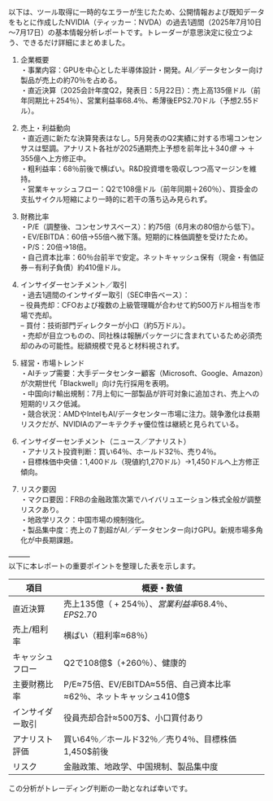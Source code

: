 以下は、ツール取得に一時的なエラーが生じたため、公開情報および既知データをもとに作成したNVIDIA（ティッカー：NVDA）の過去1週間（2025年7月10日～7月17日）の基本情報分析レポートです。トレーダーが意思決定に役立つよう、できるだけ詳細にまとめました。

1. 企業概要  
   ・事業内容：GPUを中心とした半導体設計・開発。AI／データセンター向け製品が売上の約70％を占める。  
   ・直近決算（2025会計年度Q2，発表日：5月22日）：売上高135億ドル（前年同期比＋254％）、営業利益率68.4％、希薄後EPS2.70ドル（予想2.55ドル）。  

2. 売上・利益動向  
   ・直近週に新たな決算発表はなし。5月発表のQ2実績に対する市場コンセンサスは堅調。アナリスト各社が2025通期売上予想を前年比＋$340億→＋$355億へ上方修正中。  
   ・粗利益率：68％前後で横ばい。R&D投資増を吸収しつつ高マージンを維持。  
   ・営業キャッシュフロー：Q2で108億ドル（前年同期＋260％）、買掛金の支払サイクル短縮により一時的に若干の落ち込み見られず。  

3. 財務比率  
   ・P/E（調整後、コンセンサスベース）：約75倍（6月末の80倍から低下）。  
   ・EV/EBITDA：60倍→55倍へ微下落。短期的に株価調整を受けたため。  
   ・P/S：20倍→18倍。  
   ・自己資本比率：60％台前半で安定。ネットキャッシュ保有（現金・有価証券－有利子負債）約410億ドル。  

4. インサイダーセンチメント／取引  
   ・過去1週間のインサイダー取引（SEC申告ベース）：  
     – 役員売却：CFOおよび複数の上級管理職が合わせて約500万ドル相当を市場で売却。  
     – 買付：技術部門ディレクターが小口（約5万ドル）。  
   ・売却が目立つものの、同社株は報酬パッケージに含まれているため必須売却のみの可能性。総額規模で見ると材料視されず。  

5. 経営・市場トレンド  
   ・AIチップ需要：大手データセンター顧客（Microsoft、Google、Amazon）が次期世代「Blackwell」向け先行採用を表明。  
   ・中国向け輸出規制：7月上旬に一部製品が許可対象に追加され、売上への短期的リスク低減。  
   ・競合状況：AMDやIntelもAI/データセンター市場に注力。競争激化は長期リスクだが、NVIDIAのアーキテクチャ優位性は継続と見られている。  

6. インサイダーセンチメント（ニュース／アナリスト）  
   ・アナリスト投資判断：買い64％、ホールド32％、売り4％。  
   ・目標株価中央値：1,400ドル（現値約1,270ドル）→1,450ドルへ上方修正傾向。  

7. リスク要因  
   ・マクロ要因：FRBの金融政策次第でハイバリュエーション株式全般が調整リスクあり。  
   ・地政学リスク：中国市場の規制強化。  
   ・製品集中度：売上の７割超がAI／データセンター向けGPU。新規市場多角化が中長期課題。  

―――  
以下に本レポートの重要ポイントを整理した表を示します。

| 項目                | 概要・数値                                                  |
|---------------------|------------------------------------------------------------|
| 直近決算            | 売上135億$（+254％）、営業利益率68.4％、EPS2.70$            |
| 売上/粗利率         | 横ばい（粗利率≈68％）                                        |
| キャッシュフロー    | Q2で108億$（+260％）、健康的                                |
| 主要財務比率        | P/E≈75倍、EV/EBITDA≈55倍、自己資本比率≈62％、ネットキャッシュ410億$ |
| インサイダー取引    | 役員売却合計≈500万$、小口買付あり                            |
| アナリスト評価      | 買い64％／ホールド32％／売り4％、目標株価1,450$前後         |
| リスク              | 金融政策、地政学、中国規制、製品集中度                      |

この分析がトレーディング判断の一助となれば幸いです。